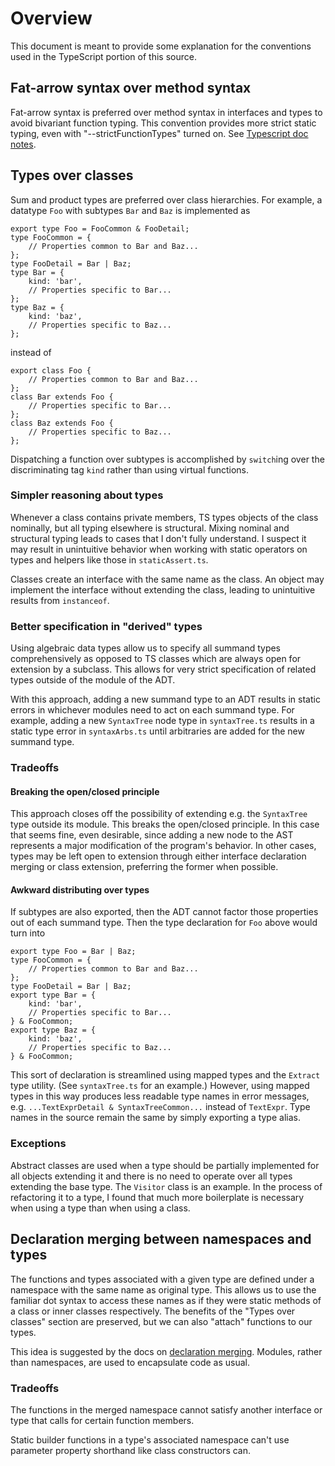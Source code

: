 # Overview

This document is meant to provide some explanation for the conventions used in the TypeScript portion of this source.

## Fat-arrow syntax over method syntax
Fat-arrow syntax is preferred over method syntax in interfaces and types to avoid bivariant function typing. This convention provides more strict static typing, even with "--strictFunctionTypes" turned on. See [Typescript doc notes](https://www.typescriptlang.org/docs/handbook/release-notes/typescript-2-6.html#note).

## Types over classes
Sum and product types are preferred over class hierarchies. For example, a datatype `Foo` with subtypes `Bar` and `Baz` is implemented as

```
export type Foo = FooCommon & FooDetail;
type FooCommon = {
    // Properties common to Bar and Baz...
};
type FooDetail = Bar | Baz;
type Bar = {
    kind: 'bar',
    // Properties specific to Bar...
};
type Baz = {
    kind: 'baz',
    // Properties specific to Baz...
};
```

instead of 

```
export class Foo {
    // Properties common to Bar and Baz...
};
class Bar extends Foo {
    // Properties specific to Bar...
};
class Baz extends Foo {
    // Properties specific to Baz...
};
```

Dispatching a function over subtypes is accomplished by `switch`ing over the discriminating tag `kind` rather than using virtual functions.

### Simpler reasoning about types
Whenever a class contains private members, TS types objects of the class nominally, but all typing elsewhere is structural. Mixing nominal and structural typing leads to cases that I don't fully understand. I suspect it may result in unintuitive behavior when working with static operators on types and helpers like those in `staticAssert.ts`.

Classes create an interface with the same name as the class. An object may implement the interface without extending the class, leading to unintuitive results from `instanceof`. 

### Better specification in "derived" types
Using algebraic data types allow us to specify all summand types comprehensively as opposed to TS classes which are always open for extension by a subclass. This allows for very strict specification of related types outside of the module of the ADT.  

With this approach, adding a new summand type to an ADT results in static errors in whichever modules need to act on each summand type. For example, adding a new `SyntaxTree` node type in `syntaxTree.ts` results in a static type error in `syntaxArbs.ts` until arbitraries are added for the new summand type.

### Tradeoffs
#### Breaking the open/closed principle
This approach closes off the possibility of extending e.g. the `SyntaxTree` type outside its module. This breaks the open/closed principle. In this case that seems fine, even desirable, since adding a new node to the AST represents a major modification of the program's behavior. In other cases, types may be left open to extension through either interface declaration merging or class extension, preferring the former when possible.

#### Awkward distributing over types
If subtypes are also exported, then the ADT cannot factor those properties out of each summand type. Then the type declaration for `Foo` above would turn into 

```
export type Foo = Bar | Baz;
type FooCommon = {
    // Properties common to Bar and Baz...
};
type FooDetail = Bar | Baz;
export type Bar = {
    kind: 'bar',
    // Properties specific to Bar...
} & FooCommon;
export type Baz = {
    kind: 'baz',
    // Properties specific to Baz...
} & FooCommon;
```

This sort of declaration is streamlined using mapped types and the `Extract` type utility. (See `syntaxTree.ts` for an example.) However, using mapped types in this way produces less readable type names in error messages, e.g. `...TextExprDetail & SyntaxTreeCommon...` instead of `TextExpr`. Type names in the source remain the same by simply exporting a type alias.

### Exceptions
Abstract classes are used when a type should be partially implemented for all objects extending it and there is no need to operate over all types extending the base type. The `Visitor` class is an example. In the process of refactoring it to a type, I found that much more boilerplate is necessary when using a type than when using a class. 

## Declaration merging between namespaces and types
The functions and types associated with a given type are defined under a namespace with the same name as original type. This allows us to use the familiar dot syntax to access these names as if they were static methods of a class or inner classes respectively. The benefits of the "Types over classes" section are preserved, but we can also "attach" functions to our types. 

This idea is suggested by the docs on [declaration merging](https://www.typescriptlang.org/docs/handbook/declaration-merging.html). Modules, rather than namespaces, are used to encapsulate code as usual. 

### Tradeoffs
The functions in the merged namespace cannot satisfy another interface or type that calls for certain function members.

Static builder functions in a type's associated namespace can't use parameter property shorthand like class constructors can.
